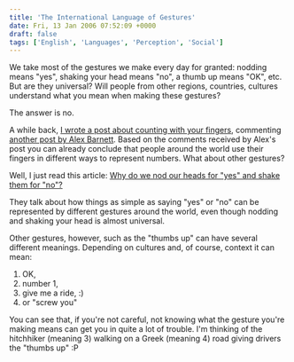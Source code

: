 ```yaml
---
title: 'The International Language of Gestures'
date: Fri, 13 Jan 2006 07:52:09 +0000
draft: false
tags: ['English', 'Languages', 'Perception', 'Social']
---
```


We take most of the gestures we make every day for granted: nodding means "yes", shaking your head means "no", a thumb up means "OK", etc. But are they universal? Will people from other regions, countries, cultures understand what you mean when making these gestures?

The answer is no.

A while back, [I wrote a post about counting with your fingers](http://diazorm.e-supinfo.net/blog/?p=31), commenting [another post by Alex Barnett](http://blogs.msdn.com/alexbarn/archive/2005/10/29/486662.aspx). Based on the comments received by Alex's post you can already conclude that people around the world use their fingers in different ways to represent numbers. What about other gestures?

Well, I just read this article: [Why do we nod our heads for "yes" and shake them for "no"?](http://www.straightdope.com/classics/a2_450b.html)

They talk about how things as simple as saying "yes" or "no" can be represented by different gestures around the world, even though nodding and shaking your head is almost universal.

Other gestures, however, such as the "thumbs up" can have several different meanings. Depending on cultures and, of course, context it can mean:

1.  OK,
2.  number 1,
3.  give me a ride, :)
4.  or "screw you"

You can see that, if you're not careful, not knowing what the gesture you're making means can get you in quite a lot of trouble. I'm thinking of the hitchhiker (meaning 3) walking on a Greek (meaning 4) road giving drivers the "thumbs up" :P